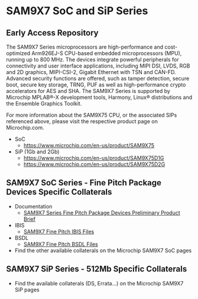 # SAM9X7 SoC and SiP Series
## Early Access Repository
The SAM9X7 Series microprocessors are high-performance and cost-optimized Arm926EJ-S CPU-based embedded microprocessors (MPU), running up to 800 MHz. The devices integrate powerful peripherals for connectivity and user interface applications, including MIPI DSI, LVDS, RGB and 2D graphics, MIPI-CSI-2, Gigabit Ethernet with TSN and CAN-FD. Advanced security functions are offered, such as tamper detection, secure boot, secure key storage, TRNG, PUF as well as high-performance crypto accelerators for AES and SHA. The SAM9X7 Series is supported by Microchip MPLAB®-X development tools, Harmony, Linux® distributions and the Ensemble Graphics Toolkit.

For more information about the SAM9X75 CPU, or the associated SIPs referenced above, please visit the respective product page on Microchip.com.
* SoC
  * https://www.microchip.com/en-us/product/SAM9X75
* SiP (1Gb and 2Gb)
  * https://www.microchip.com/en-us/product/SAM9X75D1G
  * https://www.microchip.com/en-us/product/SAM9X75D2G
 
## SAM9X7 SoC Series - Fine Pitch Package Devices Specific Collaterals
* Documentation
  * [SAM9X7 Series Fine Pitch Package Devices Preliminary Product Brief](Fine%20Pitch/)
* IBIS
  * [SAM9X7 Fine Pitch IBIS Files](Fine%20Pitch/)
* BSDL
  * [SAM9X7 Fine Pitch BSDL Files](Fine%20Pitch/)
* Find the other available collaterals on the Microchip SAM9X7 SoC pages

## SAM9X7 SiP Series - 512Mb Specific Collaterals
* Find the available collaterals (DS, Errata...) on the Microchip SAM9X7 SiP pages
